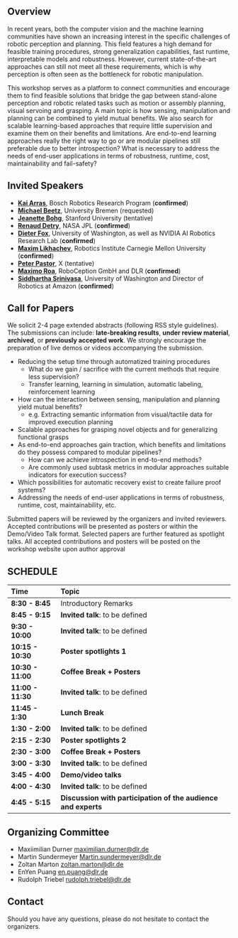 ## Overview
In recent years, both the computer vision and the machine learning communities have shown an increasing interest in the specific challenges of robotic perception and planning. This field features a high demand for feasible training procedures, strong generalization capabilities, fast runtime, interpretable models and robustness. However, current state-of-the-art approaches can still not meet all these requirements, which is why perception is often seen as the bottleneck for robotic manipulation.

This workshop serves as a platform to connect communities and encourage them to find feasible solutions that bridge the gap between stand-alone perception and robotic related tasks such as motion or assembly planning, visual servoing and grasping. A main topic is how sensing, manipulation and planning can be combined to yield mutual benefits. We also search for scalable learning-based approaches that require little supervision and examine them on their benefits and limitations. Are end-to-end learning approaches really the right way to go or are modular pipelines still preferable due to better introspection? What is necessary to address the needs of end-user applications in terms of robustness, runtime, cost, maintainability and fail-safety? 

## Invited Speakers
* [__Kai Arras__](https://www.bosch.com/de/forschung/know-how/forscher/dr-kai-oliver-arras/), Bosch Robotics Research Program (__confirmed__)
* [__Michael Beetz__](http://ai.uni-bremen.de/team/michael_beetz), University Bremen (requested)
* [__Jeanette Bohg__](https://am.is.tuebingen.mpg.de/person/jbohg), Stanford University (tentative)
* [__Renaud Detry__](https://www-robotics.jpl.nasa.gov/people/Renaud_Detry/), NASA JPL (__confirmed__)
* [__Dieter Fox__](https://homes.cs.washington.edu/~fox/), University of Washington, as well as NVIDIA AI Robotics Research Lab (__confirmed__)
* [__Maxim Likhachev__](http://www.cs.cmu.edu/~maxim/), Robotics Institute Carnegie Mellon University (__confirmed__)
* [__Peter Pastor__](https://www.linkedin.com/in/peter-pastor-sampedro-824aa584/), X (tentative)
* [__Maximo Roa__](https://rmc.dlr.de/rm/de/staff/maximo.roa/), RoboCeption GmbH and DLR (__confirmed__)
* [__Siddhartha Srinivasa__](https://goodrobot.ai/), University of Washington and Director of Robotics at Amazon (__confirmed__) 

## Call for Papers
We solicit 2-4 page extended abstracts (following RSS style guidelines). The submissions can include: __late-breaking results__, __under review material__, __archived__, or __previously accepted work__. We strongly encourage the preparation of live demos or videos accompanying the submission.

* Reducing the setup time through automatized training procedures
  * What do we gain / sacrifice with the current methods that require less supervision?
  * Transfer learning, learning in simulation, automatic labeling, reinforcement learning
* How can the interaction between sensing, manipulation and planning yield mutual benefits?
  * e.g. Extracting semantic information from visual/tactile data for improved execution planning
* Scalable approaches for grasping novel objects and for generalizing functional grasps
* As end-to-end approaches gain traction, which benefits and limitations do they possess compared to modular pipelines?
  * How can we achieve introspection in end-to-end methods?
  * Are commonly used subtask metrics in modular approaches suitable indicators for execution success?
* Which possibilities for automatic recovery exist to create failure proof systems?
* Addressing the needs of end-user applications in terms of robustness, runtime, cost, maintainability, etc.

Submitted papers will be reviewed by the organizers and invited reviewers. Accepted contributions will be presented as posters or within the Demo/Video Talk format. Selected papers are further featured as spotlight talks. All accepted contributions and posters will be posted on the workshop website upon author approval

## SCHEDULE

| Time  | Topic |
| :------------- | :------------- |
| __8:30 - 8:45__ | Introductory Remarks  |
| __8:45 - 9:15__ | __Invited talk__: to be defined |
| __9:30 - 10:00__ | __Invited talk__: to be defined |
| __10:15 - 10:30__ | __Poster spotlights 1__ |
| __10:30 - 11:00__ | __Coffee Break + Posters__ |
| __11:00 - 11:30__ | __Invited talk__: to be defined |
| __11:45 - 1:30__ | __Lunch Break__ |
| __1:30 - 2:00__ | __Invited talk__: to be defined |
| __2:15 - 2:30__ | __Poster spotlights 2__ |
| __2:30 - 3:00__ | __Coffee Break + Posters__ |
| __3:00 - 3:30__ | __Invited talk__: to be defined |
| __3:45 - 4:00__ | __Demo/video talks__ |
| __4:00 - 4:30__ | __Invited talk__: to be defined |
| __4:45 - 5:15__ | __Discussion with participation of the audience and experts__ |

## Organizing Committee
* Maxiimilian Durner <maximilian.durner@dlr.de>
* Martin Sundermeyer <Martin.sundermeyer@dlr.de>
* Zoltan Marton <zoltan.marton@dlr.de>
* EnYen Puang <en.puang@dlr.de> 
* Rudolph Triebel <rudolph.triebel@dlr.de>

## Contact
Should you have any questions, please do not hesitate to contact the organizers.
